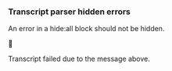 
### Transcript parser hidden errors

An error in a hide:all block should not be hidden.



🛑

Transcript failed due to the message above.
